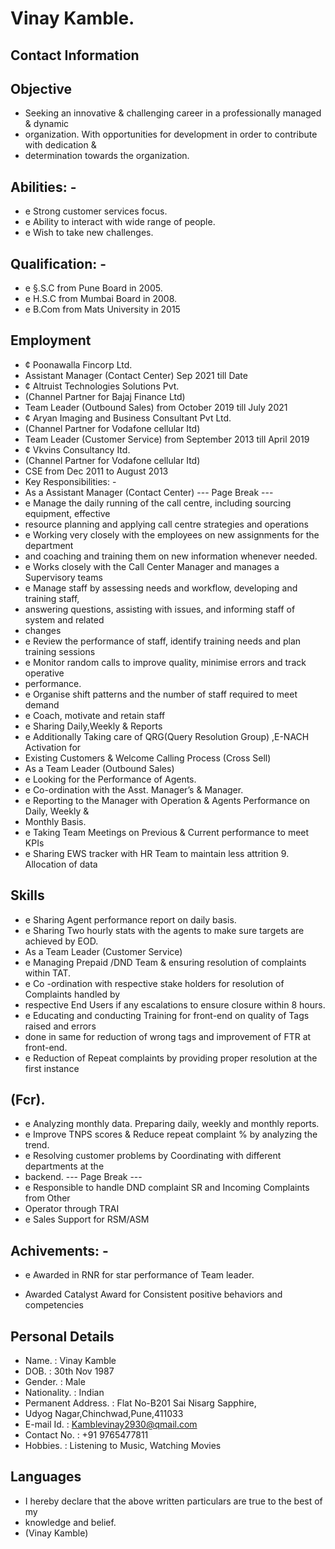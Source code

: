 # Vinay Kamble.

## Contact Information



## Objective

* Seeking an innovative & challenging career in a professionally managed & dynamic
* organization. With opportunities for development in order to contribute with dedication &
* determination towards the organization.


## Abilities: -

* e Strong customer services focus.
* e Ability to interact with wide range of people.
* e Wish to take new challenges.


## Qualification: -

* e §.S.C from Pune Board in 2005.
* e H.S.C from Mumbai Board in 2008.
* e B.Com from Mats University in 2015


## Employment

* ¢ Poonawalla Fincorp Ltd.
* Assistant Manager (Contact Center) Sep 2021 till Date
* ¢ Altruist Technologies Solutions Pvt.
* (Channel Partner for Bajaj Finance Ltd)
* Team Leader (Outbound Sales) from October 2019 till July 2021
* ¢ Aryan Imaging and Business Consultant Pvt Ltd.
* (Channel Partner for Vodafone cellular Itd)
* Team Leader (Customer Service) from September 2013 till April 2019
* ¢ Vkvins Consultancy Itd.
* (Channel Partner for Vodafone cellular Itd)
* CSE from Dec 2011 to August 2013
* Key Responsibilities: -
* As a Assistant Manager (Contact Center)
--- Page Break ---
* e Manage the daily running of the call centre, including sourcing equipment, effective
* resource planning and applying call centre strategies and operations
* e Working very closely with the employees on new assignments for the department
* and coaching and training them on new information whenever needed.
* e Works closely with the Call Center Manager and manages a Supervisory teams
* e Manage staff by assessing needs and workflow, developing and training staff,
* answering questions, assisting with issues, and informing staff of system and related
* changes
* e Review the performance of staff, identify training needs and plan training sessions
* e Monitor random calls to improve quality, minimise errors and track operative
* performance.
* e Organise shift patterns and the number of staff required to meet demand
* e Coach, motivate and retain staff
* e Sharing Daily,Weekly & Reports
* e Additionally Taking care of QRG(Query Resolution Group) ,E-NACH Activation for
* Existing Customers & Welcome Calling Process (Cross Sell)
* As a Team Leader (Outbound Sales)
* e Looking for the Performance of Agents.
* e Co-ordination with the Asst. Manager’s & Manager.
* e Reporting to the Manager with Operation & Agents Performance on Daily, Weekly &
* Monthly Basis.
* e Taking Team Meetings on Previous & Current performance to meet KPIs
* e Sharing EWS tracker with HR Team to maintain less attrition 9. Allocation of data


## Skills

* e Sharing Agent performance report on daily basis.
* e Sharing Two hourly stats with the agents to make sure targets are achieved by EOD.
* As a Team Leader (Customer Service)
* e Managing Prepaid /DND Team & ensuring resolution of complaints within TAT.
* e Co -ordination with respective stake holders for resolution of Complaints handled by
* respective End Users if any escalations to ensure closure within 8 hours.
* e Educating and conducting Training for front-end on quality of Tags raised and errors
* done in same for reduction of wrong tags and improvement of FTR at front-end.
* e Reduction of Repeat complaints by providing proper resolution at the first instance


## (Fcr).

* e Analyzing monthly data. Preparing daily, weekly and monthly reports.
* e Improve TNPS scores & Reduce repeat complaint % by analyzing the trend.
* e Resolving customer problems by Coordinating with different departments at the
* backend.
--- Page Break ---
* e Responsible to handle DND complaint SR and Incoming Complaints from Other
* Operator through TRAI
* e Sales Support for RSM/ASM


## Achivements: -

* e Awarded in RNR for star performance of Team leader.
- Awarded Catalyst Award for Consistent positive behaviors and competencies


## Personal Details

* Name. : Vinay Kamble
* DOB. : 30th Nov 1987
* Gender. : Male
* Nationality. : Indian
* Permanent Address. : Flat No-B201 Sai Nisarg Sapphire,
* Udyog Nagar,Chinchwad,Pune,411033
* E-mail Id. : Kamblevinay2930@qmail.com
* Contact No. : +91 9765477811
* Hobbies. : Listening to Music, Watching Movies


## Languages

* I hereby declare that the above written particulars are true to the best of my
* knowledge and belief.
* (Vinay Kamble)

